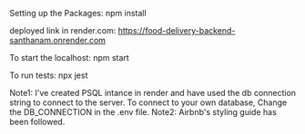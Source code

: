 Setting up the Packages:
npm install

deployed link in render.com: https://food-delivery-backend-santhanam.onrender.com

To start the localhost:
npm start

To run tests:
npx jest

Note1: I've created PSQL intance in render and have used the db connection string to connect to the server. To connect to your own database, Change the DB_CONNECTION in the .env file.
Note2: Airbnb's styling guide has been followed.
